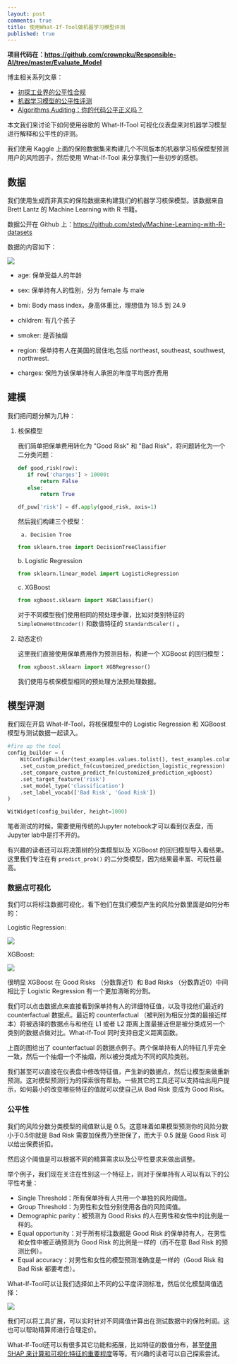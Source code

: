 ```yaml
---
layout: post
comments: true
title: 使用What-If-Tool做机器学习模型评测
published: true
---
```


**项目代码在：https://github.com/crownpku/Responsible-AI/tree/master/Evaluate_Model**

博主相关系列文章：

* [初探工业界的公平性合规](http://crownpku.com/2020/09/11/%E5%88%9D%E6%8E%A2%E5%B7%A5%E4%B8%9A%E7%95%8C%E7%9A%84%E5%85%AC%E5%B9%B3%E6%80%A7%E5%90%88%E8%A7%84.html)
* [机器学习模型的公平性评测](http://crownpku.com/2020/08/07/%E6%9C%BA%E5%99%A8%E5%AD%A6%E4%B9%A0%E6%A8%A1%E5%9E%8B%E7%9A%84%E5%85%AC%E5%B9%B3%E6%80%A7%E8%AF%84%E6%B5%8B.html)
* [Algorithms Auditing：你的代码公平正义吗？](http://www.crownpku.com/2018/11/14/Algorithms-Auditing-%E4%BD%A0%E7%9A%84%E4%BB%A3%E7%A0%81%E5%85%AC%E5%B9%B3%E6%AD%A3%E4%B9%89%E5%90%97.html)

本文我们来讨论下如何使用谷歌的 What-If-Tool 可视化仪表盘来对机器学习模型进行解释和公平性的评测。

我们使用 Kaggle 上面的保险数据集来构建几个不同版本的机器学习核保模型预测用户的风险因子，然后使用 What-If-Tool 来分享我们一些初步的感想。

## 数据

我们使用生成而非真实的保险数据来构建我们的机器学习核保模型。该数据来自 Brett Lantz 的 Machine Learning with R 书籍。

数据公开在 Github 上：https://github.com/stedy/Machine-Learning-with-R-datasets

数据的内容如下：

![](https://github.com/crownpku/Responsible-AI/raw/master/imgs/insurance_data_pandas.png)

* age: 保单受益人的年龄

* sex: 保单持有人的性别，分为 female 与 male

* bmi: Body mass index，身高体重比，理想值为 18.5 到 24.9

* children: 有几个孩子

* smoker: 是否抽烟

* region: 保单持有人在美国的居住地,包括 northeast, southeast, southwest, northwest.

* charges: 保险为该保单持有人承担的年度平均医疗费用

## 建模

我们把问题分解为几种：

1. 核保模型

    我们简单把保单费用转化为 "Good Risk" 和 "Bad Risk"，将问题转化为一个二分类问题：

     ```python
    def good_risk(row):
        if row['charges'] > 10000:
            return False
        else:
            return True
    
    df_puw['risk'] = df.apply(good_risk, axis=1)
    ```

    然后我们构建三个模型：

        a. Decision Tree 
    
    ```python
    from sklearn.tree import DecisionTreeClassifier
    ```

    b. Logistic Regression
    
    ```python
    from sklearn.linear_model import LogisticRegression
    ```

    c. XGBoost
    
    ```python
    from xgboost.sklearn import XGBClassifier()
    ```

    对于不同模型我们使用相同的预处理步骤，比如对类别特征的 ```SimpleOneHotEncoder()``` 和数值特征的 ```StandardScaler()``` 。

2. 动态定价

    这里我们直接使用保单费用作为预测目标，构建一个 XGBoost 的回归模型：

    ```python
    from xgboost.sklearn import XGBRegressor()
    ```

    我们使用与核保模型相同的预处理方法预处理数据。

## 模型评测

我们现在开启 What-If-Tool，将核保模型中的 Logistic Regression 和 XGBoost 模型与测试数据一起读入。

```python
#fire up the tool
config_builder = (
    WitConfigBuilder(test_examples.values.tolist(), test_examples.columns.tolist())
    .set_custom_predict_fn(customized_prediction_logistic_regression)
    .set_compare_custom_predict_fn(customized_prediction_xgboost)
    .set_target_feature('risk')
    .set_model_type('classification')
    .set_label_vocab(['Bad Risk', 'Good Risk'])
)

WitWidget(config_builder, height=1000)
```

笔者测试的时候，需要使用传统的Jupyter notebook才可以看到仪表盘，而Jupyter lab中是打不开的。

有兴趣的读者还可以将决策树的分类模型以及 XGBoost 的回归模型导入看结果。这里我们专注在有 ```predict_prob()``` 的二分类模型，因为结果最丰富、可玩性最高。

### 数据点可视化

我们可以将标注数据可视化，看下他们在我们模型产生的风险分数里面是如何分布的：

Logistic Regression:

![](https://github.com/crownpku/Responsible-AI/raw/master/imgs/logistic_regression_viz.png)

XGBoost:

![](https://github.com/crownpku/Responsible-AI/raw/master/imgs/xgboost_viz.png)

很明显 XGBoost 在 Good Risks （分数靠近1）和 Bad Risks （分数靠近0）中间相比于 Logistic Regression 有一个更加清晰的分割。

我们可以点击数据点来直接看到保单持有人的详细特征值，以及寻找他们最近的 counterfactual 数据点。最近的 counterfactual （被判别为相反分类的最接近样本）将被选择的数据点与和他在 L1 或者 L2 距离上面最接近但是被分类成另一个类别的数据点做对比。What-If-Tool 同时支持自定义距离函数。

上面的图给出了 counterfactual 的数据点例子。两个保单持有人的特征几乎完全一致，然后一个抽烟一个不抽烟，所以被分类成为不同的风险类别。

我们甚至可以直接在仪表盘中修改特征值，产生新的数据点，然后让模型来做重新预测。这对模型预测行为的探索很有帮助。一些其它的工具还可以支持给出用户提示，如何最小的改变哪些特征的值就可以使自己从 Bad Risk 变成为 Good Risk。

### 公平性

我们的风险分数分类模型的阈值默认是 0.5。这意味着如果模型预测你的风险分数小于0.5你就是 Bad Risk 需要加保费乃至拒保了，而大于 0.5 就是 Good Risk 可以给出保费折扣。

然后这个阈值是可以根据不同的精算需求以及公平性要求来做出调整。

举个例子，我们现在关注在性别这一个特征上，则对于保单持有人可以有以下的公平性考量：

* Single Threshold：所有保单持有人共用一个单独的风险阈值。
* Group Threshold：为男性和女性分别使用各自的风险阈值。
* Demographic parity：被预测为 Good Risks 的人在男性和女性中的比例是一样的。
* Equal opportunity：对于所有标注数据是 Good Risk 的保单持有人，在男性和女性中被正确预测为 Good Risk 的比例是一样的（而不在意 Bad Risk 的预测比例）。
* Equal accuracy：对男性和女性的模型预测准确度是一样的（Good Risk 和 Bad Risk 都要考虑）。

What-If-Tool可以让我们选择如上不同的公平度评测标准，然后优化模型阈值选择：

![](https://github.com/crownpku/Responsible-AI/raw/master/imgs/equal_accuracy.png)

我们可以将工具扩展，可以实时针对不同阈值计算出在测试数据中的保险利润。这也可以帮助精算师进行合理定价。

What-If-Tool还可以有很多其它功能和拓展，比如特征的数值分布，甚至[使用 SHAP 来计算和可视化特征的重要程度](https://github.com/PAIR-code/what-if-tool/blob/master/WIT_COMPAS_with_SHAP.ipynb)等等。有兴趣的读者可以自己探索尝试。



